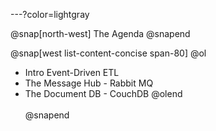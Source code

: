 ---?color=lightgray

@snap[north-west]
The Agenda
@snapend

@snap[west list-content-concise span-80]
@ol[](false)
- Intro Event-Driven ETL
- The Message Hub - Rabbit MQ
- The Document DB - CouchDB
@olend
<br><br>
@snapend
